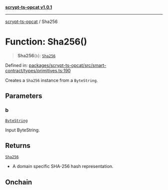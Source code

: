 [**scrypt-ts-opcat v1.0.1**](../README.md)

***

[scrypt-ts-opcat](../README.md) / Sha256

# Function: Sha256()

> **Sha256**(`b`): [`Sha256`](../type-aliases/Sha256.md)

Defined in: [packages/scrypt-ts-opcat/src/smart-contract/types/primitives.ts:190](https://github.com/OPCAT-Labs/ts-tools/blob/e67b8657b34dbf57f8a4f9bdf87cdc2742db16bb/packages/scrypt-ts-opcat/src/smart-contract/types/primitives.ts#L190)

Creates a `Sha256` instance from a `ByteString`.

## Parameters

### b

[`ByteString`](../type-aliases/ByteString.md)

Input ByteString.

## Returns

[`Sha256`](../type-aliases/Sha256.md)

- A domain specific SHA-256 hash representation.

## Onchain
